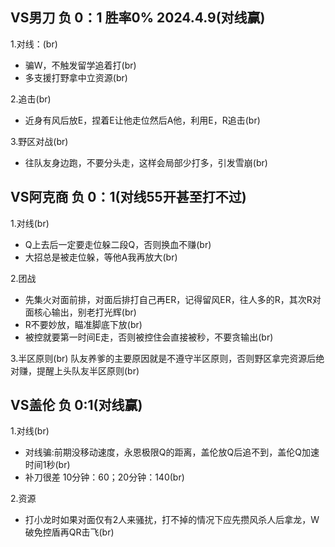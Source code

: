 VS男刀 负   0：1 胜率0% 2024.4.9(对线赢)
----
1.对线：(br)
* 骗W，不触发留学追着打(br)
* 多支援打野拿中立资源(br)

2.追击(br)
* 近身有风后放E，捏着E让他走位然后A他，利用E，R追击(br)

3.野区对战(br)
* 往队友身边跑，不要分头走，这样会局部少打多，引发雪崩(br)


VS阿克商 负  0：1(对线55开甚至打不过) 
-----
1.对线(br)
* Q上去后一定要走位躲二段Q，否则换血不赚(br)
* 大招总是被走位躲，等他A我再放大(br)

2.团战
* 先集火对面前排，对面后排打自己再ER，记得留风ER，往人多的R，其次R对面核心输出，别老打光辉(br)
* R不要妙放，瞄准脚底下放(br)
* 被控就要第一时间E走，否则被控住会直接被秒，不要贪输出(br)

3.半区原则(br)
队友养爹的主要原因就是不遵守半区原则，否则野区拿完资源后绝对赚，提醒上头队友半区原则(br)

VS盖伦 负 0:1(对线赢)
----
1.对线(br)
* 对线骗:前期没移动速度，永恩极限Q的距离，盖伦放Q后追不到，盖伦Q加速时间1秒(br)
* 补刀很差 10分钟：60；20分钟：140(br)

2.资源
* 打小龙时如果对面仅有2人来骚扰，打不掉的情况下应先攒风杀人后拿龙，W破免控盾再QR击飞(br)
